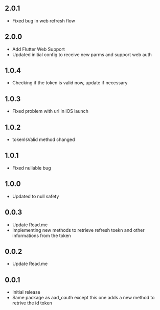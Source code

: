 ## 2.0.1
* Fixed bug in web refresh flow

## 2.0.0

* Add Flutter Web Support
* Updated initial config to receive new parms and support web auth

## 1.0.4

* Checking if the token is valid now, update if necessary

## 1.0.3

* Fixed problem with url in iOS launch

## 1.0.2

* tokenIsValid method changed

## 1.0.1

* Fixed nullable bug

## 1.0.0

* Updated to null safety

## 0.0.3

* Update Read.me
* Implementing new methods to retrieve refresh toekn and other informations from the token

## 0.0.2

* Update Read.me

## 0.0.1

* Initial release 
* Same package as aad_oauth except this one adds a new method to retrive the id token
